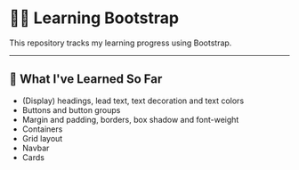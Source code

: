 # 👨‍💻 Learning Bootstrap

This repository tracks my learning progress using Bootstrap. 



-----



## 🧠 What I've Learned So Far

- (Display) headings, lead text, text decoration and text colors
- Buttons and button groups
- Margin and padding, borders, box shadow and font-weight
- Containers
- Grid layout
- Navbar
- Cards